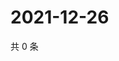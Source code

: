 # 2021-12-26

共 0 条

<!-- BEGIN WEIBO -->
<!-- 最后更新时间 Sun Dec 26 2021 11:15:53 GMT+0800 (China Standard Time) -->

<!-- END WEIBO -->
